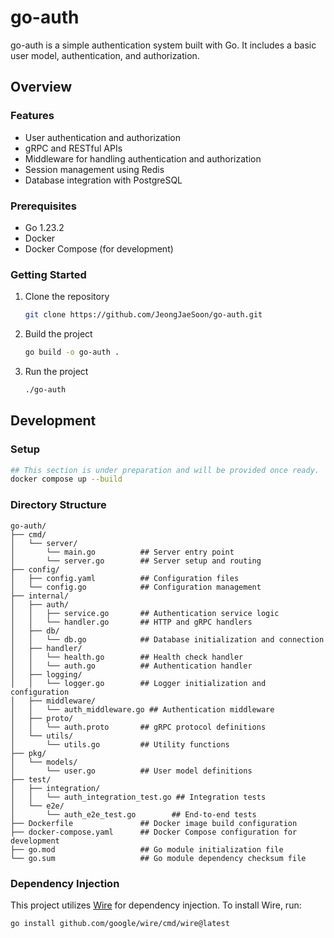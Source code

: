 # go-auth

go-auth is a simple authentication system built with Go. It includes a basic user model, authentication, and authorization.

## Overview

### Features

- User authentication and authorization
- gRPC and RESTful APIs
- Middleware for handling authentication and authorization
- Session management using Redis
- Database integration with PostgreSQL

### Prerequisites

- Go 1.23.2
- Docker
- Docker Compose (for development)

### Getting Started

1. Clone the repository

    ```bash
    git clone https://github.com/JeongJaeSoon/go-auth.git
    ```

2. Build the project

    ```bash
    go build -o go-auth .
    ```

3. Run the project

    ```bash
    ./go-auth
    ```

## Development

### Setup

```bash
## This section is under preparation and will be provided once ready.
docker compose up --build
```

### Directory Structure

```text
go-auth/
├── cmd/
│   └── server/
│       └── main.go          ## Server entry point
│       └── server.go        ## Server setup and routing
├── config/
│   ├── config.yaml          ## Configuration files
│   └── config.go            ## Configuration management
├── internal/
│   ├── auth/
│   │   ├── service.go       ## Authentication service logic
│   │   └── handler.go       ## HTTP and gRPC handlers
│   ├── db/
│   │   └── db.go            ## Database initialization and connection
│   ├── handler/
│   │   └── health.go        ## Health check handler
│   │   └── auth.go          ## Authentication handler
│   ├── logging/
│   │   └── logger.go        ## Logger initialization and configuration
│   ├── middleware/
│   │   └── auth_middleware.go ## Authentication middleware
│   ├── proto/
│   │   └── auth.proto       ## gRPC protocol definitions
│   └── utils/
│       └── utils.go         ## Utility functions
├── pkg/
│   └── models/
│       └── user.go          ## User model definitions
├── test/
│   ├── integration/
│   │   └── auth_integration_test.go ## Integration tests
│   └── e2e/
│       └── auth_e2e_test.go        ## End-to-end tests
├── Dockerfile               ## Docker image build configuration
├── docker-compose.yaml      ## Docker Compose configuration for development
├── go.mod                   ## Go module initialization file
└── go.sum                   ## Go module dependency checksum file
```

### Dependency Injection

This project utilizes [Wire](https://github.com/google/wire) for dependency injection. To install Wire, run:

```bash
go install github.com/google/wire/cmd/wire@latest
```
